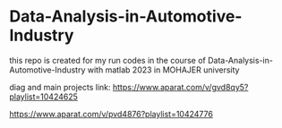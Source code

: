 # Data-Analysis-in-Automotive-Industry

this repo is created for my run codes in the course of Data-Analysis-in-Automotive-Industry with matlab 2023
in MOHAJER university 

diag and main projects link:
https://www.aparat.com/v/gvd8qy5?playlist=10424625

https://www.aparat.com/v/pvd4876?playlist=10424776
